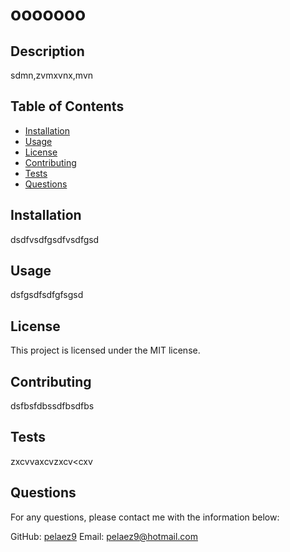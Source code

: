 
# ooooooo

## Description
sdmn,zvmxvnx,mvn

## Table of Contents
- [Installation](#installation)
- [Usage](#usage)
- [License](#license)
- [Contributing](#contributing)
- [Tests](#tests)
- [Questions](#questions)

## Installation
dsdfvsdfgsdfvsdfgsd

## Usage
dsfgsdfsdfgfsgsd

## License
This project is licensed under the MIT license.

## Contributing
dsfbsfdbssdfbsdfbs

## Tests
zxcvvaxcvzxcv<cxv

## Questions
For any questions, please contact me with the information below:

GitHub: [pelaez9](https://github.com/pelaez9)
Email: pelaez9@hotmail.com
  